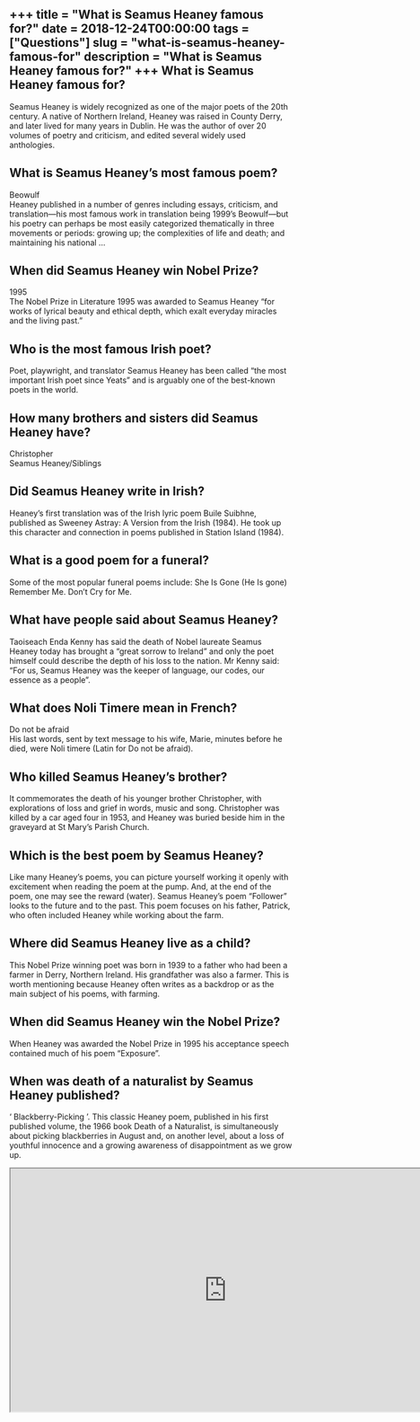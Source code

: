 +++
title = "What is Seamus Heaney famous for?"
date = 2018-12-24T00:00:00
tags = ["Questions"]
slug = "what-is-seamus-heaney-famous-for"
description = "What is Seamus Heaney famous for?"
+++
What is Seamus Heaney famous for?
---------------------------------

Seamus Heaney is widely recognized as one of the major poets of the 20th century. A native of Northern Ireland, Heaney was raised in County Derry, and later lived for many years in Dublin. He was the author of over 20 volumes of poetry and criticism, and edited several widely used anthologies.

What is Seamus Heaney’s most famous poem?
-----------------------------------------

Beowulf  
Heaney published in a number of genres including essays, criticism, and translation—his most famous work in translation being 1999’s Beowulf—but his poetry can perhaps be most easily categorized thematically in three movements or periods: growing up; the complexities of life and death; and maintaining his national …

When did Seamus Heaney win Nobel Prize?
---------------------------------------

1995  
The Nobel Prize in Literature 1995 was awarded to Seamus Heaney “for works of lyrical beauty and ethical depth, which exalt everyday miracles and the living past.”

Who is the most famous Irish poet?
----------------------------------

Poet, playwright, and translator Seamus Heaney has been called “the most important Irish poet since Yeats” and is arguably one of the best-known poets in the world.

How many brothers and sisters did Seamus Heaney have?
-----------------------------------------------------

Christopher  
Seamus Heaney/Siblings

Did Seamus Heaney write in Irish?
---------------------------------

Heaney’s first translation was of the Irish lyric poem Buile Suibhne, published as Sweeney Astray: A Version from the Irish (1984). He took up this character and connection in poems published in Station Island (1984).

What is a good poem for a funeral?
----------------------------------

Some of the most popular funeral poems include: She Is Gone (He Is gone) Remember Me. Don’t Cry for Me.

What have people said about Seamus Heaney?
------------------------------------------

Taoiseach Enda Kenny has said the death of Nobel laureate Seamus Heaney today has brought a “great sorrow to Ireland” and only the poet himself could describe the depth of his loss to the nation. Mr Kenny said: “For us, Seamus Heaney was the keeper of language, our codes, our essence as a people”.

What does Noli Timere mean in French?
-------------------------------------

Do not be afraid  
His last words, sent by text message to his wife, Marie, minutes before he died, were Noli timere (Latin for Do not be afraid).

Who killed Seamus Heaney’s brother?
-----------------------------------

It commemorates the death of his younger brother Christopher, with explorations of loss and grief in words, music and song. Christopher was killed by a car aged four in 1953, and Heaney was buried beside him in the graveyard at St Mary’s Parish Church.

Which is the best poem by Seamus Heaney?
----------------------------------------

Like many Heaney’s poems, you can picture yourself working it openly with excitement when reading the poem at the pump. And, at the end of the poem, one may see the reward (water). Seamus Heaney’s poem “Follower” looks to the future and to the past. This poem focuses on his father, Patrick, who often included Heaney while working about the farm.

Where did Seamus Heaney live as a child?
----------------------------------------

This Nobel Prize winning poet was born in 1939 to a father who had been a farmer in Derry, Northern Ireland. His grandfather was also a farmer. This is worth mentioning because Heaney often writes as a backdrop or as the main subject of his poems, with farming.

When did Seamus Heaney win the Nobel Prize?
-------------------------------------------

When Heaney was awarded the Nobel Prize in 1995 his acceptance speech contained much of his poem “Exposure”.

When was death of a naturalist by Seamus Heaney published?
----------------------------------------------------------

‘ Blackberry-Picking ’. This classic Heaney poem, published in his first published volume, the 1966 book Death of a Naturalist, is simultaneously about picking blackberries in August and, on another level, about a loss of youthful innocence and a growing awareness of disappointment as we grow up.

<iframe allow="accelerometer; autoplay; clipboard-write; encrypted-media; gyroscope; picture-in-picture" allowfullscreen="" class="__youtube_prefs__  epyt-is-override  no-lazyload" data-no-lazy="1" data-origheight="433" data-origwidth="770" data-skipgform_ajax_framebjll="" height="433" id="_ytid_91623" loading="lazy" src="https://www.youtube.com/embed/lzeTFAQVCSs?enablejsapi=1&autoplay=0&cc_load_policy=0&cc_lang_pref=&iv_load_policy=1&loop=0&modestbranding=0&rel=1&fs=1&playsinline=0&autohide=2&theme=dark&color=red&controls=1&" title="YouTube player" width="770"></iframe>